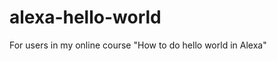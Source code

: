 # alexa-hello-world
For users in my online course "How to do hello world in Alexa"

<audio src='{audio file location}'/>

<?xml version="1.0" encoding="UTF-8"?>
<CORSConfiguration xmlns="http://s3.amazonaws.com/doc/2006-03-01/">
    <CORSRule>
        <AllowedOrigin>http://ask-ifr-download.s3.amazonaws.com</AllowedOrigin>
        <AllowedMethod>GET</AllowedMethod>
    </CORSRule>
    <CORSRule>
        <AllowedOrigin>https://ask-ifr-download.s3.amazonaws.com</AllowedOrigin>
        <AllowedMethod>GET</AllowedMethod>
    </CORSRule>
</CORSConfiguration>
